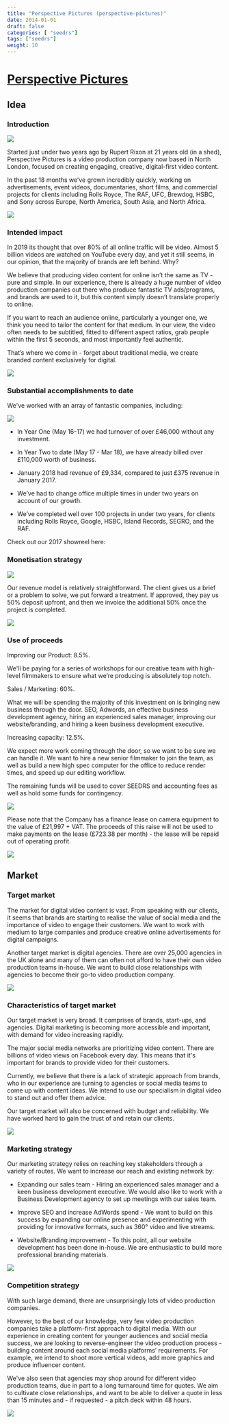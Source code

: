 ```yaml
---
title: "Perspective Pictures (perspective-pictures)"
date: 2014-01-01
draft: false
categories: [ "seedrs"]
tags: ["seedrs"]
weight: 10
---
```


# [Perspective Pictures](https://www.seedrs.com/perspective-pictures)

## Idea

### Introduction

![](/img/seedrs/uploads/startup/section_image/image/14061/5bvg5zf0r4bggkoljdb4x4fxflu2ebs/Screen_Shot_2018-03-05_at_11.36.01.png?rect=0%2C0%2C1309%2C874&w=600&fit=clip&s=a09a2d1af620e0330baf29e17c6da763)

Started just under two years ago by Rupert Rixon at 21 years old (in a shed), Perspective Pictures is a video production company now based in North London, focused on creating engaging, creative, digital-first video content.

In the past 18 months we’ve grown incredibly quickly, working on advertisements, event videos, documentaries, short films, and commercial projects for clients including Rolls Royce, The RAF, UFC, Brewdog, HSBC, and Sony across Europe, North America, South Asia, and North Africa.

![](/img/seedrs/uploads/startup/section_image/image/14062/3ld4wlv7le1943i97l3roxt3ugerdzi/PP_BG_new_01.jpg?rect=0%2C0%2C7438%2C4962&w=600&fit=clip&s=6e005af4563bd3b04a292b5c3c4b1d96)

### Intended impact

In 2019 its thought that over 80% of all online traffic will be video. Almost 5 billion videos are watched on YouTube every day, and yet it still seems, in our opinion, that the majority of brands are left behind. Why?

We believe that producing video content for online isn’t the same as TV - pure and simple. In our experience, there is already a huge number of video production companies out there who produce fantastic TV ads/programs, and brands are used to it, but this content simply doesn’t translate properly to online.

If you want to reach an audience online, particularly a younger one, we think you need to tailor the content for that medium. In our view, the video often needs to be subtitled, fitted to different aspect ratios, grab people within the first 5 seconds, and most importantly feel authentic.

That’s where we come in - forget about traditional media, we create branded content exclusively for digital.

![](/img/seedrs/uploads/startup/section_image/image/14064/cidkcqp9hmqd4zxbadnga1nzdk5j2id/Screen_Shot_2018-03-05_at_11.37.45.png?rect=0%2C0%2C1065%2C710&w=600&fit=clip&s=64aaa3e1c6e15605fbc1c2353dcce5f3)

### Substantial accomplishments to date

We've worked with an array of fantastic companies, including:

![](/img/seedrs/uploads/startup/section_image/image/14073/ora0b6e5a33xnvba54ylqn16w5rt2d6/Screen_Shot_2018-03-02_at_15.21.15.png?rect=0%2C0%2C1778%2C746&w=600&fit=clip&s=bce645384dfa1c9db082048999d0b398)

- In Year One (May 16-17) we had turnover of over £46,000 without any investment.

- In Year Two to date (May 17 - Mar 18), we have already billed over £110,000 worth of business.

- January 2018 had revenue of £9,334, compared to just £375 revenue in January 2017.

- We’ve had to change office multiple times in under two years on account of our growth.

- We’ve completed well over 100 projects in under two years, for clients including Rolls Royce, Google, HSBC, Island Records, SEGRO, and the RAF.

Check out our 2017 showreel here:

### Monetisation strategy

![](/img/seedrs/uploads/startup/section_image/image/14065/hxz5x8er4g1bexq59d4jywyyn7bgatl/Screen_Shot_2018-03-05_at_11.43.10.png?rect=0%2C6%2C1312%2C875&w=600&fit=clip&s=616f6a5f5f6e2c28af83bc0014bbaf6e)

Our revenue model is relatively straightforward. The client gives us a brief or a problem to solve, we put forward a treatment. If approved, they pay us 50% deposit upfront, and then we invoice the additional 50% once the project is completed.

![](/img/seedrs/uploads/startup/section_image/image/14084/s3y91zc5hsk7zm7h04n1ziykr72gknm/Investment_Discount.jpg?rect=158%2C183%2C2211%2C3303&w=600&fit=clip&s=c39962baa32f8e64f1ce9daad3e985ee)

### Use of proceeds

Improving our Product: 8.5%.

We'll be paying for a series of workshops for our creative team with high-level filmmakers to ensure what we’re producing is absolutely top notch.

Sales / Marketing: 60%.

What we will be spending the majority of this investment on is bringing new business through the door. SEO, Adwords, an effective business development agency, hiring an experienced sales manager, improving our website/branding, and hiring a keen business development executive.

Increasing capacity: 12.5%.

We expect more work coming through the door, so we want to be sure we can handle it. We want to hire a new senior filmmaker to join the team, as well as build a new high spec computer for the office to reduce render times, and speed up our editing workflow.

The remaining funds will be used to cover SEEDRS and accounting fees as well as hold some funds for contingency.

![](/img/seedrs/uploads/startup/section_image/image/14072/ms0qmym3mitvz8dh4aphjzk7m6ggvde/percent.jpg?rect=0%2C0%2C3288%2C1531&w=600&fit=clip&s=a20daf7844ea3c7104ee650292af991a)

Please note that the Company has a finance lease on camera equipment to the value of £21,997 + VAT. The proceeds of this raise will not be used to make payments on the lease (£723.38 per month) - the lease will be repaid out of operating profit.

![](/img/seedrs/uploads/startup/section_image/image/14063/68x1gaix7wqm6virdvsu967jngvptgz/test.jpg?rect=0%2C0%2C4240%2C2832&w=600&fit=clip&s=bedd991ebc3d6ed52267f34c8491b19b)

## Market

### Target market

The market for digital video content is vast. From speaking with our clients, it seems that brands are starting to realise the value of social media and the importance of video to engage their customers. We want to work with medium to large companies and produce creative online advertisements for digital campaigns.

Another target market is digital agencies. There are over 25,000 agencies in the UK alone and many of them can often not afford to have their own video production teams in-house. We want to build close relationships with agencies to become their go-to video production company.

![](/img/seedrs/uploads/startup/section_image/image/14066/cardwv9q707ueacbtssnp15lceke8ae/Screen_Shot_2017-01-25_at_07.23.00.png?rect=0%2C0%2C1680%2C915&w=600&fit=clip&s=57f11838d5f3f694ae9326635630e924)

### Characteristics of target market

Our target market is very broad. It comprises of brands, start-ups, and agencies. Digital marketing is becoming more accessible and important, with demand for video increasing rapidly.

The major social media networks are prioritizing video content. There are billions of video views on Facebook every day. This means that it's important for brands to provide video for their customers.

Currently, we believe that there is a lack of strategic approach from brands, who in our experience are turning to agencies or social media teams to come up with content ideas. We intend to use our specialism in digital video to stand out and offer them advice.

Our target market will also be concerned with budget and reliability. We have worked hard to gain the trust of and retain our clients.

![](/img/seedrs/uploads/startup/section_image/image/14067/3zbt61du9r25uxqjygbh835ynwbyuti/Screen_Shot_2018-03-05_at_11.41.12.png?rect=0%2C-5%2C1177%2C785&w=600&fit=clip&s=bd1e18b020b9bbe972fa4acd6f26f184)

### Marketing strategy

Our marketing strategy relies on reaching key stakeholders through a variety of routes. We want to increase our reach and existing network by:

- Expanding our sales team - Hiring an experienced sales manager and a keen business development executive. We would also like to work with a Business Development agency to set up meetings with our sales team.

- Improve SEO and increase AdWords spend - We want to build on this success by expanding our online presence and experimenting with providing for innovative formats, such as 360° video and live streams.

- Website/Branding improvement - To this point, all our website development has been done in-house. We are enthusiastic to build more professional branding materials.

![](/img/seedrs/uploads/startup/section_image/image/14068/26w6ytztqusn05evc5bmzcnr8wlbmtc/Screen_Shot_2016-07-31_at_14.09.30.png?rect=0%2C-1%2C1198%2C1191&w=600&fit=clip&s=0322b6b7e3f988747f08f2e7e3f0c669)

### Competition strategy

With such large demand, there are unsurprisingly lots of video production companies.

However, to the best of our knowledge, very few video production companies take a platform-first approach to digital media. With our experience in creating content for younger audiences and social media success, we are looking to reverse-engineer the video production process - building content around each social media platforms’ requirements. For example, we intend to shoot more vertical videos, add more graphics and produce influencer content.

We've also seen that agencies may shop around for different video production teams, due in part to a long turnaround time for quotes. We aim to cultivate close relationships, and want to be able to deliver a quote in less than 15 minutes and - if requested - a pitch deck within 48 hours.

![](/img/seedrs/uploads/startup/section_image/image/14069/lsdsrlqjnhq5xape8il07m2wpaj7s97/Copy_of_DSC05268.jpg?rect=0%2C0%2C2872%2C2052&w=600&fit=clip&s=e76bb2ad850fb96793d5ea6506f06b05)

